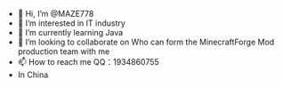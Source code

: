 - 👋 Hi, I’m @MAZE778
- 👀 I’m interested in IT industry
- 🌱 I’m currently learning Java
- 💞️ I’m looking to collaborate on Who can form the MinecraftForge Mod production team with me
- 📫 How to reach me QQ：1934860755
- In China

<!---
MAZE778/MAZE778 is a ✨ special ✨ repository because its `README.md` (this file) appears on your GitHub profile.
You can click the Preview link to take a look at your changes.
--->
